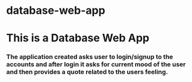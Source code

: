 # database-web-app
<h1>This is a Database Web App</h1>
<p><h3>The application created asks user to login/signup to the accounts and after login it asks for current mood of the user and then provides a quote related to the users feeling.
</h3></p>

